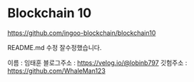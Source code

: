 # Blockchain 10

https://github.com/ingoo-blockchain/blockchain10

README.md 수정
잘수정했습니다.

이름 : 임태훈
블로그주소 : https://velog.io/@lobinb797
깃험주소 : https://github.com/WhaleMan123
